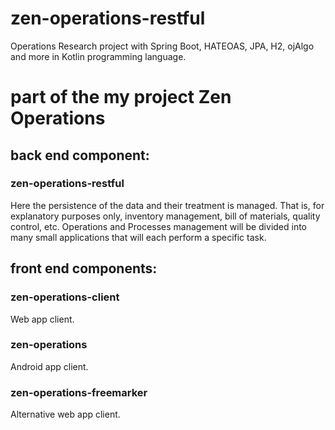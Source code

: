 # zen-operations-restful
Operations Research project with Spring Boot, HATEOAS, JPA, H2, ojAlgo and more in Kotlin programming language.

# part of the my project Zen Operations

## back end component:
### zen-operations-restful
Here the persistence of the data and their treatment is managed.
That is, for explanatory purposes only, inventory management, bill of materials, quality control, etc.
Operations and Processes management will be divided into many small applications that will each perform a specific task.

## front end components:
### zen-operations-client
Web app client.
### zen-operations
Android app client.
### zen-operations-freemarker
Alternative web app client.
